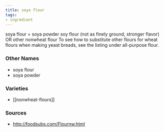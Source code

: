 ```yaml
---
title: soya flour
tags:
- ingredient
---
```

soya flour = soya powder soy flour (not as finely ground, stronger flavor) OR other nonwheat flour To see how to substitute other flours for wheat flours when making yeast breads, see the listing under all-purpose flour.

### Other Names

* soya flour
* soya powder

### Varieties

* [[nonwheat-flours]]

### Sources
* http://foodsubs.com/Flournw.html
